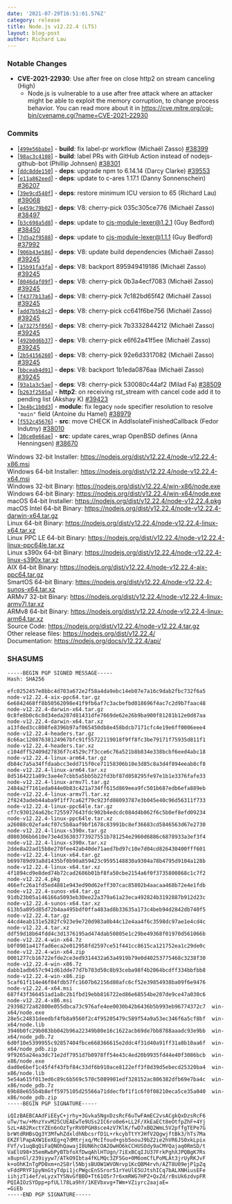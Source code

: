 ```yaml
---
date: '2021-07-29T16:51:01.576Z'
category: release
title: Node.js v12.22.4 (LTS)
layout: blog-post
author: Richard Lau
---
```


### Notable Changes

- **CVE-2021-22930**: Use after free on close http2 on stream canceling (High)
  - Node.js is vulnerable to a use after free attack where an attacker might be able to exploit the memory corruption, to change process behavior. You can read more about it in https://cve.mitre.org/cgi-bin/cvename.cgi?name=CVE-2021-22930

### Commits

- \[[`499e56babe`](https://github.com/nodejs/node/commit/499e56babe)] - **build**: fix label-pr workflow (Michaël Zasso) [#38399](https://github.com/nodejs/node/pull/38399)
- \[[`98ac3c4108`](https://github.com/nodejs/node/commit/98ac3c4108)] - **build**: label PRs with GitHub Action instead of nodejs-github-bot (Phillip Johnsen) [#38301](https://github.com/nodejs/node/pull/38301)
- \[[`ddc8dde150`](https://github.com/nodejs/node/commit/ddc8dde150)] - **deps**: upgrade npm to 6.14.14 (Darcy Clarke) [#39553](https://github.com/nodejs/node/pull/39553)
- \[[`e11a862eed`](https://github.com/nodejs/node/commit/e11a862eed)] - **deps**: update to c-ares 1.17.1 (Danny Sonnenschein) [#36207](https://github.com/nodejs/node/pull/36207)
- \[[`39e9cd540f`](https://github.com/nodejs/node/commit/39e9cd540f)] - **deps**: restore minimum ICU version to 65 (Richard Lau) [#39068](https://github.com/nodejs/node/pull/39068)
- \[[`e459c79b02`](https://github.com/nodejs/node/commit/e459c79b02)] - **deps**: V8: cherry-pick 035c305ce776 (Michaël Zasso) [#38497](https://github.com/nodejs/node/pull/38497)
- \[[`b3c698a5d8`](https://github.com/nodejs/node/commit/b3c698a5d8)] - **deps**: update to cjs-module-lexer@1.2.1 (Guy Bedford) [#38450](https://github.com/nodejs/node/pull/38450)
- \[[`7d5a2f9588`](https://github.com/nodejs/node/commit/7d5a2f9588)] - **deps**: update to cjs-module-lexer@1.1.1 (Guy Bedford) [#37992](https://github.com/nodejs/node/pull/37992)
- \[[`906b43e586`](https://github.com/nodejs/node/commit/906b43e586)] - **deps**: V8: update build dependencies (Michaël Zasso) [#39245](https://github.com/nodejs/node/pull/39245)
- \[[`15b91fa3fa`](https://github.com/nodejs/node/commit/15b91fa3fa)] - **deps**: V8: backport 895949419186 (Michaël Zasso) [#39245](https://github.com/nodejs/node/pull/39245)
- \[[`8046daf09f`](https://github.com/nodejs/node/commit/8046daf09f)] - **deps**: V8: cherry-pick 0b3a4ecf7083 (Michaël Zasso) [#39245](https://github.com/nodejs/node/pull/39245)
- \[[`f4377b13a6`](https://github.com/nodejs/node/commit/f4377b13a6)] - **deps**: V8: cherry-pick 7c182bd65f42 (Michaël Zasso) [#39245](https://github.com/nodejs/node/pull/39245)
- \[[`add7b5b4c2`](https://github.com/nodejs/node/commit/add7b5b4c2)] - **deps**: V8: cherry-pick cc641f6be756 (Michaël Zasso) [#39245](https://github.com/nodejs/node/pull/39245)
- \[[`a73275f056`](https://github.com/nodejs/node/commit/a73275f056)] - **deps**: V8: cherry-pick 7b3332844212 (Michaël Zasso) [#39245](https://github.com/nodejs/node/pull/39245)
- \[[`492b0d6b37`](https://github.com/nodejs/node/commit/492b0d6b37)] - **deps**: V8: cherry-pick e6f62a41f5ee (Michaël Zasso) [#39245](https://github.com/nodejs/node/pull/39245)
- \[[`2b54156260`](https://github.com/nodejs/node/commit/2b54156260)] - **deps**: V8: cherry-pick 92e6d3317082 (Michaël Zasso) [#39245](https://github.com/nodejs/node/pull/39245)
- \[[`bbceab4d91`](https://github.com/nodejs/node/commit/bbceab4d91)] - **deps**: V8: backport 1b1eda0876aa (Michaël Zasso) [#39245](https://github.com/nodejs/node/pull/39245)
- \[[`93a1a3c5ae`](https://github.com/nodejs/node/commit/93a1a3c5ae)] - **deps**: V8: cherry-pick 530080c44af2 (Milad Fa) [#38509](https://github.com/nodejs/node/pull/38509)
- \[[`b263f2585a`](https://github.com/nodejs/node/commit/b263f2585a)] - **http2**: on receiving rst_stream with cancel code add it to pending list (Akshay K) [#39423](https://github.com/nodejs/node/pull/39423)
- \[[`3e4bc1b0d3`](https://github.com/nodejs/node/commit/3e4bc1b0d3)] - **module**: fix legacy `node` specifier resolution to resolve `"main"` field (Antoine du Hamel) [#38979](https://github.com/nodejs/node/pull/38979)
- \[[`f552c45676`](https://github.com/nodejs/node/commit/f552c45676)] - **src**: move CHECK in AddIsolateFinishedCallback (Fedor Indutny) [#38010](https://github.com/nodejs/node/pull/38010)
- \[[`30ce0e66ae`](https://github.com/nodejs/node/commit/30ce0e66ae)] - **src**: update cares_wrap OpenBSD defines (Anna Henningsen) [#38670](https://github.com/nodejs/node/pull/38670)

Windows 32-bit Installer: https://nodejs.org/dist/v12.22.4/node-v12.22.4-x86.msi \
Windows 64-bit Installer: https://nodejs.org/dist/v12.22.4/node-v12.22.4-x64.msi \
Windows 32-bit Binary: https://nodejs.org/dist/v12.22.4/win-x86/node.exe \
Windows 64-bit Binary: https://nodejs.org/dist/v12.22.4/win-x64/node.exe \
macOS 64-bit Installer: https://nodejs.org/dist/v12.22.4/node-v12.22.4.pkg \
macOS Intel 64-bit Binary: https://nodejs.org/dist/v12.22.4/node-v12.22.4-darwin-x64.tar.gz \
Linux 64-bit Binary: https://nodejs.org/dist/v12.22.4/node-v12.22.4-linux-x64.tar.xz \
Linux PPC LE 64-bit Binary: https://nodejs.org/dist/v12.22.4/node-v12.22.4-linux-ppc64le.tar.xz \
Linux s390x 64-bit Binary: https://nodejs.org/dist/v12.22.4/node-v12.22.4-linux-s390x.tar.xz \
AIX 64-bit Binary: https://nodejs.org/dist/v12.22.4/node-v12.22.4-aix-ppc64.tar.gz \
SmartOS 64-bit Binary: https://nodejs.org/dist/v12.22.4/node-v12.22.4-sunos-x64.tar.xz \
ARMv7 32-bit Binary: https://nodejs.org/dist/v12.22.4/node-v12.22.4-linux-armv7l.tar.xz \
ARMv8 64-bit Binary: https://nodejs.org/dist/v12.22.4/node-v12.22.4-linux-arm64.tar.xz \
Source Code: https://nodejs.org/dist/v12.22.4/node-v12.22.4.tar.gz \
Other release files: https://nodejs.org/dist/v12.22.4/ \
Documentation: https://nodejs.org/docs/v12.22.4/api/

### SHASUMS

```
-----BEGIN PGP SIGNED MESSAGE-----
Hash: SHA256

efc0252457e8bbc4d703a672e2f58a4da9ebc14eb07e7a16c9dab2fbc732f6a5  node-v12.22.4-aix-ppc64.tar.gz
6e6842468ff8b50562098e41f9fb6af7c3acbefbd018696f4ac7c2d9b7faac48  node-v12.22.4-darwin-x64.tar.gz
0c8fe8b0c6c8d34eda207d81431dfe7669de62e26b9ba900f81281b12e0d87aa  node-v12.22.4-darwin-x64.tar.xz
a13fded3cc808fe8396b97af065450db8e458bdcb7171cfc4e19e6ff0006eee4  node-v12.22.4-headers.tar.gz
8c66ac12087638124967bfc91f55722119018f9ff8fc3be79171f75935d811f1  node-v12.22.4-headers.tar.xz
c104dff52409d27836f7c4529c7f3cce6c76a521b8b834e338bcbf6eed4abc18  node-v12.22.4-linux-arm64.tar.gz
db84c7a5a34ffdaabcc3edd715f0ce71158306b10e3d85c8a3d4f894eeab8cf8  node-v12.22.4-linux-arm64.tar.xz
8d5164221a89c3ae4e7cbb5a5bb5b22fd3bf87d058295fe97e1b1e3376fafe33  node-v12.22.4-linux-armv7l.tar.gz
2484a2f7161eda044e0b83c421a734ff615d869eea9fc501b687edb6efa889eb  node-v12.22.4-linux-armv7l.tar.xz
2f8243adeb44aba9f1ff7ca62f79c923fd08093787e3b045e40c96d56311f733  node-v12.22.4-linux-ppc64le.tar.gz
cf7c930124a62bc7255977643fdc902b4edcdc084d4b062f6c5b0ef8efd09234  node-v12.22.4-linux-ppc64le.tar.xz
a26088c02efa4cf07c5b8aaf9bf1678c83991bc8ef36683cd5846563d67e2730  node-v12.22.4-linux-s390x.tar.gz
d080306bb610e73e4d36303773927551b781254e2960d6886c6878933a3ef3f4  node-v12.22.4-linux-s390x.tar.xz
2dde8a22ad15b8e270fee42ab40de71aed7bd97c10e7d04cd826430400fff601  node-v12.22.4-linux-x64.tar.gz
b699789d93a8d1435bf0b90a859423c9595148830a9304a78b4795d9104a128b  node-v12.22.4-linux-x64.tar.xz
4f1894cd9e8ded74b72cad2686b01bf8fa50cbe2154a6f0f3735800868c1c7f2  node-v12.22.4.pkg
466efc26a1fd5ed4881e943ed90d62eff307cac85802b4aacaa468b72e4e1fdb  node-v12.22.4-sunos-x64.tar.gz
91db23b05a146166a5093eb30ee22a379a61a23eca492824b3192887b912d23c  node-v12.22.4-sunos-x64.tar.xz
613b5a895d85d72b4aa495bdf0ffa483ad8b33635a173c4beb94d2842db740f5  node-v12.22.4.tar.gz
44cd4eab131e5282fc923e9e720d983a0b44c12e4aa4f6c3598dc97ae1e4cd4c  node-v12.22.4.tar.xz
ddf59d18b64fdd4c3d1376195ad474dab50805e1c29be49368f01970d561066b  node-v12.22.4-win-x64.7z
b0f0981a417fad6eca2e012958fd2597ce51f441cc8615ca121752ea1c29de0c  node-v12.22.4-win-x64.zip
0001277cb16722efde2ce3ed9314432a63a4919b79e0d40253775468c3238f30  node-v12.22.4-win-x86.7z
dabb1adb657c941d61dde77d7b703d50c8b93ceba98f4b2064bcdff334bbfbb8  node-v12.22.4-win-x86.zip
5caf61f114e46f04fdb57fc1607b62156d80afc6cf52e39854938ba09f6e9476  node-v12.22.4-x64.msi
687f43f366451ad1a8c2b1fbd19ebb816722ed86e68554be207de9ce47a030c6  node-v12.22.4-x86.msi
29398272a82800e055dbca73c976afe4ee0030b42b6436b5b993eb96774372c7  win-x64/node.exe
28e5c24831deedbf4fb8a9560f2c4f95205479c589f54a9a53ec346f6a5cf8bf  win-x64/node.lib
3940b0fc29b083bb042b96a22349b80e16c1622acb69de7bb8788aaadc93e9bb  win-x64/node_pdb.7z
6d0f10e5399955c92857404fbce668366615e2ddc4f31d40a91ff31a8b10aa6f  win-x64/node_pdb.zip
9f9265a24ea3dc71e2df7951d7b0978ff54e43c4ed20b9935fd44e40f3086bcb  win-x86/node.exe
dad0e6bef1c45f4f43fbf84c33df6b910ace8122eff3f8d39d5ebecd25320ba4  win-x86/node.lib
5e54a615f013ed6c89c6b569c570c5089901edf328152ac806382dfb69e7ba4c  win-x86/node_pdb.7z
69b88e655b4b8eff5975105d25566a71ddecfbf1f1c6f0f08210eca5ce35a040  win-x86/node_pdb.zip
-----BEGIN PGP SIGNATURE-----

iQIzBAEBCAAdFiEEyC+jrhy+3Gvka5NgxDzsRcF6uTwFAmEC2vsACgkQxDzsRcF6
uTw/tw/+MnzYxvM25CUEAEwTe9USs2IC6ro0e6+LL2F/XkEaECt8eOtfpZhF+4Yj
SzL+A82RxctYZEn6nOzTyrRV0PGH8sce4zV7KlK/fwD7xBQ2WmL5V2pffgTEPe7G
brWtdRHBsQg3Y3MfwhZdxldhNbcsrfD1L+rkcybTtYYJHfV2QgwjftBk3/hTs7Ma
EKZFlPapAXW1EeXEg+q7dMtrjxq/McIfoud+gsb5oouJ9bZ2ie2hVR6JS0xkLpix
FVf/v1uqBqQiFaQNOhQawajI8UN6hcOA2OwHO6kCCHUSOdy9aCMYQajaq0RmSD/t
VaElU98+35emRwbPyBTbfoXfDwqAhlHTUgn/7iExBCqIJU37FrkPghXJPQBgK7Rs
x8upnGl/239iyyw7/ATkO9Ibta4fKLMQc3ZF5Go+0M6omCfLPoMLAt3jrUyRKJvF
k+oOhKInTgPD0xm+n2S8rl5NbjsBUOW1WVONrvp1KcQBM4rvh/AZT8U09ejP1pZq
vFddPRYF1pyNnGtyTdpi1jcPWgcEnSSror51rYeUlE5UJtshICq7bALXNHiusEFe
iihjzTi4ef/eLyzxTYSNvGfBBO+Tt61O5r7r6xmRWG7HPZ+QxZd/rBsUk6zdvpFR
PQIAIOzSYDpp+pfULl78La9hY/1KEVbxvg+TWm+VZiyrc2aajaE=
=GiEb
-----END PGP SIGNATURE-----

```
